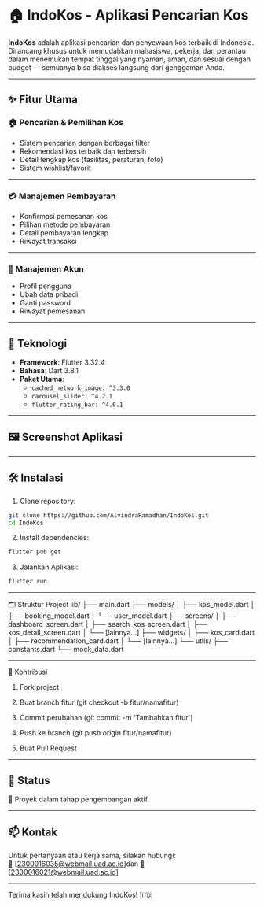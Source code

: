 # 🏠 IndoKos - Aplikasi Pencarian Kos


**IndoKos** adalah aplikasi pencarian dan penyewaan kos terbaik di Indonesia. Dirancang khusus untuk memudahkan mahasiswa, pekerja, dan perantau dalam menemukan tempat tinggal yang nyaman, aman, dan sesuai dengan budget — semuanya bisa diakses langsung dari genggaman Anda.

---

## ✨ Fitur Utama

### 🏠 Pencarian & Pemilihan Kos
- Sistem pencarian dengan berbagai filter
- Rekomendasi kos terbaik dan terbersih
- Detail lengkap kos (fasilitas, peraturan, foto)
- Sistem wishlist/favorit

---

### 💳 Manajemen Pembayaran
- Konfirmasi pemesanan kos
- Pilihan metode pembayaran
- Detail pembayaran lengkap
- Riwayat transaksi

---

### 👤 Manajemen Akun
- Profil pengguna
- Ubah data pribadi
- Ganti password
- Riwayat pemesanan

---

## 📱 Teknologi

- **Framework**: Flutter 3.32.4
- **Bahasa**: Dart 3.8.1
- **Paket Utama**:
  - `cached_network_image: ^3.3.0`
  - `carousel_slider: ^4.2.1`
  - `flutter_rating_bar: ^4.0.1`

---

## 🖼️ Screenshot Aplikasi



---

## 🛠️ Instalasi

1. Clone repository:
```bash
git clone https://github.com/AlvindraRamadhan/IndoKos.git
cd IndoKos
```
2. Install dependencies:
``` bash
flutter pub get 
```
3. Jalankan Aplikasi:
```bash
flutter run
```
---

🗂️ Struktur Project
lib/
├── main.dart
├── models/
│   ├── kos_model.dart
│   ├── booking_model.dart
│   └── user_model.dart
├── screens/
│   ├── dashboard_screen.dart
│   ├── search_kos_screen.dart
│   ├── kos_detail_screen.dart
│   └── [lainnya...]
├── widgets/
│   ├── kos_card.dart
│   ├── recommendation_card.dart
│   └── [lainnya...]
└── utils/
    ├── constants.dart
    └── mock_data.dart

---

🤝 Kontribusi
1. Fork project

2. Buat branch fitur (git checkout -b fitur/namafitur)

3. Commit perubahan (git commit -m 'Tambahkan fitur')

3. Push ke branch (git push origin fitur/namafitur)

4. Buat Pull Request

---

## 📌 Status

🚧 Proyek dalam tahap pengembangan aktif.


---

## 📫 Kontak

Untuk pertanyaan atau kerja sama, silakan hubungi:  
📧 [2300016035@webmail.uad.ac.id]dan
📧 [2300016021@webmail.uad.ac.id]

---

Terima kasih telah mendukung IndoKos! 🇮🇩
